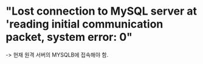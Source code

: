 
# "Lost connection to MySQL server at 'reading initial communication packet, system error: 0"

-> 현재 원격 서버의 MYSQLB에 접속해야 함.



